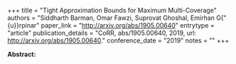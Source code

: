 +++
title = "Tight Approximation Bounds for Maximum Multi-Coverage"
authors = "Siddharth Barman, Omar Fawzi, Suprovat Ghoshal, Emirhan G{\"{u}}rpinar"
paper_link = "http://arxiv.org/abs/1905.00640"
entrytype = "article"
publication_details = "CoRR, abs/1905.00640, 2019, url: <a href='http://arxiv.org/abs/1905.00640' target='_blank'>http://arxiv.org/abs/1905.00640</a>."
conference_date = "2019"
notes = ""
+++

<b>Abstract:</b>

